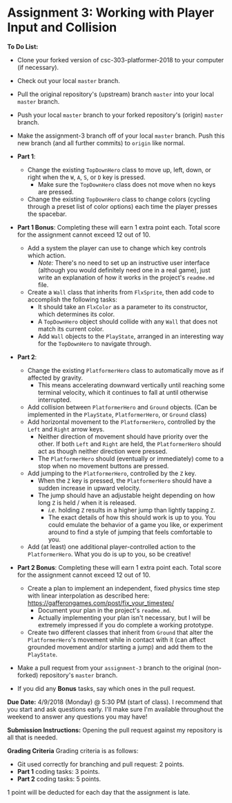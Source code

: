 # Assignment 3: Working with Player Input and Collision

**To Do List:**

 * Clone your forked version of csc-303-platformer-2018 to your computer (if necessary).
 * Check out your local `master` branch.
 * Pull the original repository's (upstream) branch `master` into your local `master` branch. 
 * Push your local `master` branch to your forked repository's (origin) `master` branch.
 * Make the assignment-3 branch off of your local `master` branch. Push this new branch (and all further commits) to `origin` like normal.


 * **Part 1**:
   * Change the existing `TopDownHero` class to move up, left, down, or right when the `W`, `A`, `S`, or `D` key is pressed.
     * Make sure the `TopDownHero` class does not move when no keys are pressed.
   * Change the existing `TopDownHero` class to change colors (cycling through a preset list of color options) each time the player presses the spacebar. 


 * **Part 1 Bonus**: Completing these will earn 1 extra point each. Total score for the assignment cannot exceed 12 out of 10.
   * Add a system the player can use to change which key controls which action. 
     * *Note:* There's no need to set up an instructive user interface (although you would definitely need one in a real game), just write an explanation of how it works in the project's `readme.md` file.
   * Create a `Wall` class that inherits from `FlxSprite`, then add code to accomplish the following tasks:
     * It should take an `FlxColor` as a parameter to its constructor, which determines its color. 
     * A `TopDownHero` object should collide with any `Wall` that does not match its current color.
     * Add `Wall` objects to the `PlayState`, arranged in an interesting way for the `TopDownHero` to navigate through.


 * **Part 2**:
   * Change the existing `PlatformerHero` class to automatically move as if affected by gravity.
     * This means accelerating downward vertically until reaching some terminal velocity, which it continues to fall at until otherwise interrupted.
   * Add collision between `PlatformerHero` and `Ground` objects. (Can be implemented in the `PlayState`, `PlatformerHero`, or `Ground` class)
   * Add horizontal movement to the `PlatformerHero`, controlled by the `Left` and `Right` arrow keys.
     * Neither direction of movement should have priority over the other. If both `Left` and `Right` are held, the `PlatformerHero` should act as though neither direction were pressed.
     * The `PlatformerHero` should (eventually or immediately) come to a stop when no movement buttons are pressed.
   * Add jumping to the `PlatformerHero`, controlled by the `Z` key.
     * When the `Z` key is pressed, the `PlatformerHero` should have a sudden increase in upward velocity.
     * The jump should have an adjustable height depending on how long `Z` is held / when it is released.
       * *i.e.* holding `Z` results in a higher jump than lightly tapping `Z`. 
       * The exact details of how this should work is up to you. You could emulate the behavior of a game you like, or experiment around to find a style of jumping that feels comfortable to you.
   * Add (at least) one additional player-controlled action to the `PlatformerHero`. What you do is up to you, so be creative!


 * **Part 2 Bonus**: Completing these will earn 1 extra point each. Total score for the assignment cannot exceed 12 out of 10.
   * Create a plan to implement an independent, fixed physics time step with linear interpolation as described here: https://gafferongames.com/post/fix_your_timestep/
     * Document your plan in the project's `readme.md`.
     * Actually implementing your plan isn't necessary, but I will be extremely impressed if you do complete a working prototype.
   * Create two different classes that inherit from `Ground` that alter the `PlatformerHero`'s movement while in contact with it (can affect grounded movement and/or starting a jump) and add them to the `PlayState`.


 * Make a pull request from your `assignment-3` branch to the original (non-forked) repository's `master` branch.
 * If you did any **Bonus** tasks, say which ones in the pull request.


**Due Date:** 4/9/2018 (Monday) @ 5:30 PM (start of class). I recommend that you start and ask questions early. I'll make sure I'm available throughout the weekend to answer any questions you may have!

**Submission Instructions:** Opening the pull request against my repository is all that is needed.

**Grading Criteria**
Grading criteria is as follows:

 * Git used correctly for branching and pull request: 2 points.
 * **Part 1** coding tasks: 3 points.
 * **Part 2** coding tasks: 5 points.

1 point will be deducted for each day that the assignment is late.